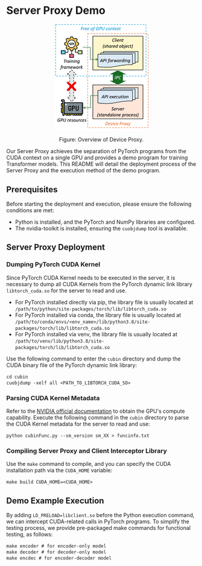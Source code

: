 # Server Proxy Demo

<p align="center">
    <img src="../.assets/device-proxy.png" width="250px"/>
</p>
<p align="center">Figure: Overview of Device Proxy.</p>

Our Server Proxy achieves the separation of PyTorch programs from the CUDA context on a single GPU and provides a demo program for training Transformer models.
This README will detail the deployment process of the Server Proxy and the execution method of the demo program.

## Prerequisites

Before starting the deployment and execution, please ensure the following conditions are met:

* Python is installed, and the PyTorch and NumPy libraries are configured.
* The nvidia-toolkit is installed, ensuring the `cuobjdump` tool is available.

## Server Proxy Deployment

### Dumping PyTorch CUDA Kernel

Since PyTorch CUDA Kernel needs to be executed in the server, it is necessary to dump all CUDA Kernels from the PyTorch dynamic link library `libtorch_cuda.so` for the server to read and use.

* For PyTorch installed directly via pip, the library file is usually located at `/path/to/python/site-packages/torch/lib/libtorch_cuda.so`
* For PyTorch installed via conda, the library file is usually located at `/path/to/conda/envs/<env_name>/lib/python3.8/site-packages/torch/lib/libtorch_cuda.so`
* For PyTorch installed via venv, the library file is usually located at `/path/to/venv/lib/python3.8/site-packages/torch/lib/libtorch_cuda.so`

Use the following command to enter the `cubin` directory and dump the CUDA binary file of the PyTorch dynamic link library:

```shell
cd cubin
cuobjdump -xelf all <PATH_TO_LIBTORCH_CUDA_SO>
```

### Parsing CUDA Kernel Metadata

Refer to the [NVIDIA official documentation](https://developer.nvidia.com/cuda-gpus) to obtain the GPU's compute capability.
Execute the following command in the `cubin` directory to parse the CUDA Kernel metadata for the server to read and use:

```shell
python cubinFunc.py --sm_version sm_XX > funcinfo.txt
```

### Compiling Server Proxy and Client Interceptor Library

Use the `make` command to compile, and you can specify the CUDA installation path via the `CUDA_HOME` variable:

```shell
make build CUDA_HOME=<CUDA_HOME>
```

## Demo Example Execution

By adding `LD_PRELOAD=libclient.so` before the Python execution command, we can intercept CUDA-related calls in PyTorch programs. To simplify the testing process, we provide pre-packaged make commands for functional testing, as follows:

```shell
make encoder # for encoder-only model
make decoder # for decoder-only model
make encdec # for encoder-decoder model
```